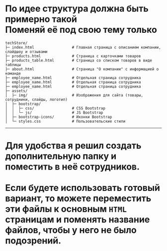 # По идее структура должна быть примерно такой <br> Поменяй её под свою тему только 
```
techStore/
├─ index.html                 # Главная страница с описанием компании, слайдшоу и отзывами
├─ products.html              # Страница с карточками товаров
├─ products_table.html        # Страница со списком товаров в виде таблицы
├─ about.html                 # Страница "О компании" с информацией о команде
├─ employee_name.html         # Отдельная страница сотрудника 
├─ employee_name.html         # Отдельная страница сотрудника 
├─ employee_name.html         # Отдельная страница сотрудника 
├─ assets/
│  ├─ img/                    # Изображения для сайта (товары, сотрудники, слайды, логотип)
│  ├─ bootstrap/
│  │  ├─ css/                 # CSS Bootstrap
│  │  └─ js/                  # JS Bootstrap
│  ├─ bootstrap-icons/        # Иконки Bootstrap
│  └─ styles.css              # Пользовательские стили
```
---
# Для удобства я решил создать дополнительную папку и поместить в неё сотрудников.  <br> <br>Если будете использовать готовый вариант, то можете переместить эти файлы к основным `HTML` страницам и поменять название файлов, чтобы у него не было подозрений.
